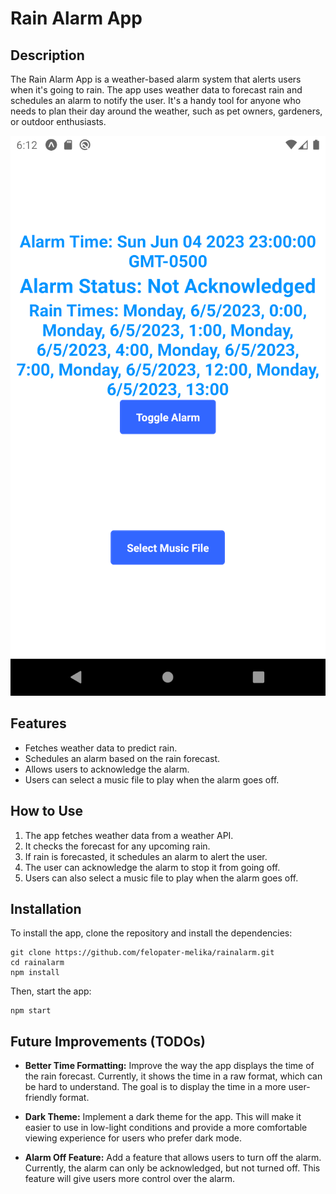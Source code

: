 # Rain Alarm App

## Description

The Rain Alarm App is a weather-based alarm system that alerts users when it's going to rain. The app uses weather data to forecast rain and schedules an alarm to notify the user. It's a handy tool for anyone who needs to plan their day around the weather, such as pet owners, gardeners, or outdoor enthusiasts.


![Screenshot](./assets/img.png)


## Features

- Fetches weather data to predict rain.
- Schedules an alarm based on the rain forecast.
- Allows users to acknowledge the alarm.
- Users can select a music file to play when the alarm goes off.

## How to Use

1. The app fetches weather data from a weather API.
2. It checks the forecast for any upcoming rain.
3. If rain is forecasted, it schedules an alarm to alert the user.
4. The user can acknowledge the alarm to stop it from going off.
5. Users can also select a music file to play when the alarm goes off.

## Installation

To install the app, clone the repository and install the dependencies:

```
git clone https://github.com/felopater-melika/rainalarm.git
cd rainalarm
npm install
```

Then, start the app:

```
npm start
```

## Future Improvements (TODOs)

- **Better Time Formatting:** Improve the way the app displays the time of the rain forecast. Currently, it shows the time in a raw format, which can be hard to understand. The goal is to display the time in a more user-friendly format.

- **Dark Theme:** Implement a dark theme for the app. This will make it easier to use in low-light conditions and provide a more comfortable viewing experience for users who prefer dark mode.

- **Alarm Off Feature:** Add a feature that allows users to turn off the alarm. Currently, the alarm can only be acknowledged, but not turned off. This feature will give users more control over the alarm.
